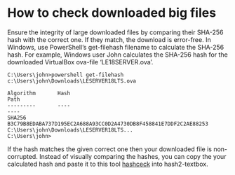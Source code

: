 # How to check downloaded big files

Ensure the integrity of large downloaded files by comparing their SHA-256 hash with the correct one. If they match, the download is error-free. In Windows, use PowerShell’s get-filehash filename to calculate the SHA-256 hash. For example, Windows user John calculates the SHA-256 hash for the downloaded VirtualBox ova-file ‘LE18SERVER.ova’.
```
C:\Users\john>powershell get-filehash c:\Users\john\Downloads\LESERVER18LTS.ova

Algorithm       Hash                                                                     Path
---------       ----                                                                     ----
SHA256          B3C79B8EDABA737D195EC2A688A93CC0D2A4730DB8F458841E7DDF2C2AE88253        C:\Users\john\Downloads\LESERVER18LTS...
C:\Users\john>
```
If the hash matches the given correct one then your downloaded file is non-corrupted. Instead of visually comparing the hashes, you can copy the your calculated hash and paste it to this tool [hashceck](https://averkoc.github.io/hash.html) into hash2-textbox.



